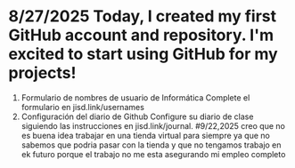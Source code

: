 # 8/27/2025  Today, I created my first GitHub account and repository. I'm excited to start using GitHub for my projects!
1. Formulario de nombres de usuario de Informática
Complete el formulario en jisd.link/usernames
2. Configuración del diario de Github
Configure su diario de clase siguiendo las instrucciones en jisd.link/journal.
#9/22,2025 creo que no es buena idea trabajar en una tienda virtual para siempre ya que no sabemos que podria pasar con la tienda y que no tengamos trabajo en ek futuro porque el trabajo no me esta asegurando mi empleo completo
